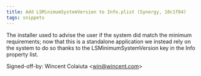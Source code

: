 ```yaml
---
title: Add LSMinimumSystemVersion to Info.plist (Synergy, 10c1f84)
tags: snippets
---
```


The installer used to advise the user if the system did match the minimum requirements; now that this is a standalone application we instead rely on the system to do so thanks to the LSMinimumSystemVersion key in the Info property list.

Signed-off-by: Wincent Colaiuta &lt;win@wincent.com&gt;
